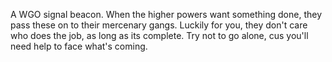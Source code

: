A WGO signal beacon. When the higher powers want something done, they pass these on to their mercenary gangs. Luckily for you, they don't care who does the job, as long as its complete.
Try not to go alone, cus you'll need help to face what's coming.
